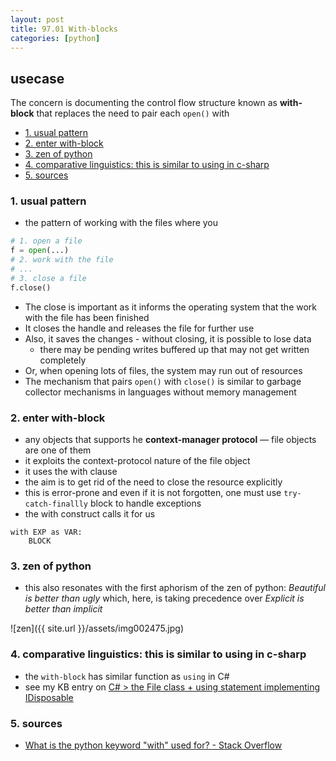 ```yaml
---
layout: post
title: 97.01 With-blocks
categories: [python]
---
```

## usecase
The concern is documenting the control flow structure known as **with-block** that replaces the need to pair each `open()` with

<!-- TOC -->

- [1. usual pattern](#1-usual-pattern)
- [2. enter with-block](#2-enter-with-block)
- [3. zen of python](#3-zen-of-python)
- [4. comparative linguistics: this is similar to using in c-sharp](#4-comparative-linguistics-this-is-similar-to-using-in-c-sharp)
- [5. sources](#5-sources)

<!-- /TOC -->

### 1. usual pattern
* the pattern of working with the files where you

```python
# 1. open a file
f = open(...)
# 2. work with the file
# ...
# 3. close a file
f.close()
```

* The close is important as it informs the operating system that the work with the file has been finished
* It closes the handle and releases the file for further use
* Also, it saves the changes - without closing, it is possible to lose data
    * there may be pending writes buffered up that may not get written completely
* Or, when opening lots of files, the system may run out of resources
* The mechanism that pairs `open()` with `close()` is similar to garbage collector mechanisms in languages without memory management

### 2. enter with-block
* any objects that supports he **context-manager protocol**  — file objects are one of them
* it exploits the context-protocol nature of the file object 
* it uses the with clause
* the aim is to get rid of the need to close the resource explicitly
* this is error-prone and even if it is not forgotten, one must use `try-catch-finallly` block to handle exceptions
* the with construct calls it for us

```
with EXP as VAR:
    BLOCK 
```

### 3. zen of python
* this also resonates with the first aphorism of the zen of python: _Beautiful is better than ugly_ which, here, is taking precedence over _Explicit is better than implicit_

![zen]({{ site.url }}/assets/img002475.jpg)

### 4. comparative linguistics: this is similar to using in c-sharp
* the `with-block` has similar function as `using` in C#
* see my KB entry on [C\# > the File class \+ using statement implementing IDisposable](https://github.com/pkutaj/kb/blob/master/c-sharp/2020-01-17-C-SHARP-file-class-IDisposable.md)


### 5. sources
* [What is the python keyword "with" used for? - Stack Overflow](https://stackoverflow.com/questions/1369526/what-is-the-python-keyword-with-used-for)
